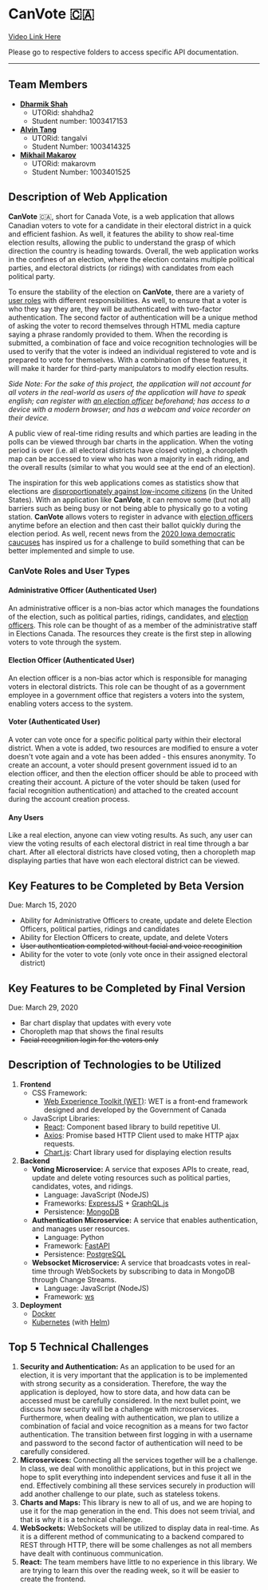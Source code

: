 # CanVote :canada:

[Video Link Here](https://www.youtube.com/watch?v=pdOD73GqIrU&feature=youtu.be)

Please go to respective folders to access specific API documentation.

----

## Team Members
- **[Dharmik Shah](https://github.com/dharm1k987)**
    - UTORid: shahdha2
    - Student number: 1003417153
- **[Alvin Tang](https://github.com/alvintangz)**
    - UTORid: tangalvi
    - Student Number: 1003414325
- **[Mikhail Makarov](https://github.com/AVoxyz)**
    - UTORid: makarovm
    - Student Number: 1003401525

## Description of Web Application
**CanVote** :canada:, short for Canada Vote, is a web application that allows Canadian voters to vote for a candidate in their electoral district in a quick and efficient fashion. As well, it features the ability to show real-time election results, allowing the public to understand the grasp of which direction the country is heading towards. Overall, the web application works in the confines of an election, where the election contains multiple political parties, and electoral districts (or ridings) with candidates from each political party.

To ensure the stability of the election on **CanVote**, there are a variety of [user roles](#CanVote-Roles-and-User-Types) with different responsibilities. As well, to ensure that a voter is who they say they are, they will be authenticated with two-factor authentication. The second factor of authentication will be a unique method of asking the voter to record themselves through HTML media capture saying a phrase randomly provided to them. When the recording is submitted, a combination of face and voice recognition technologies will be used to verify that the voter is indeed an individual registered to vote and is prepared to vote for themselves. With a combination of these features, it will make it harder for third-party manipulators to modify election results.

*Side Note: For the sake of this project, the application will not account for all voters in the real-world as users of the application will have to speak english; can register with [an election officer](#election-officer-authenticated-user) beforehand; has access to a device with a modern browser; and has a webcam and voice recorder on their device.*

A public view of real-time riding results and which parties are leading in the polls can be viewed through bar charts in the application. When the voting period is over (i.e. all electoral districts have closed voting), a choropleth map can be accessed to view who has won a majority in each riding, and the overall results (similar to what you would see at the end of an election).

The inspiration for this web applications comes as statistics show that elections are [disproportionately against low-income citizens](https://www.theatlantic.com/politics/archive/2014/01/why-are-the-poor-and-minorities-less-likely-to-vote/282896/) (in the United States). With an application like **CanVote**, it can remove some (but not all) barriers such as being busy or not being able to physically go to a voting station. **CanVote** allows voters to register in advance with [election officers](#election-officer-authenticated-user) anytime before an election and then cast their ballot quickly during the election period. As well, recent news from the [2020 Iowa democratic caucuses](https://www.cbc.ca/news/world/iowa-caucus-democrats-1.5450749) has inspired us for a challenge to build something that can be better implemented and simple to use.

### CanVote Roles and User Types

#### Administrative Officer (Authenticated User)
An administrative officer is a non-bias actor which manages the foundations of the election, such as political parties, ridings, candidates, and [election officers](#election-officer-authenticated-user). This role can be thought of as a member of the administrative staff in Elections Canada. The resources they create is the first step in allowing voters to vote through the system.

#### Election Officer (Authenticated User)
An election officer is a non-bias actor which is responsible for managing voters in electoral districts. This role can be thought of as a government employee in a government office that registers a voters into the system, enabling voters access to the system.

#### Voter (Authenticated User)
A voter can vote once for a specific political party within their electoral district. When a vote is added, two resources are modified to ensure a voter doesn't vote again and a vote has been added - this ensures anonymity. To create an account, a voter should present government issued id to an election officer, and then the election officer should be able to proceed with creating their account. A picture of the voter should be taken (used for facial recognition authentication) and attached to the created account during the account creation process.

#### Any Users
Like a real election, anyone can view voting results. As such, any user can view the voting results of each electoral district in real time through a bar chart. After all electoral districts have closed voting, then a choropleth map displaying parties that have won each electoral district can be viewed.

## Key Features to be Completed by Beta Version
Due: March 15, 2020

- Ability for Administrative Officers to create, update and delete Election Officers, political parties, ridings and candidates
- Ability for Election Officers to create, update, and delete Voters
- ~~User authentication completed without facial and voice recoginition~~
- Ability for the voter to vote (only vote once in their assigned electoral district)

## Key Features to be Completed by Final Version
Due: March 29, 2020

- Bar chart display that updates with every vote
- Choropleth map that shows the final results
- ~~Facial recognition login for the voters only~~

## Description of Technologies to be Utilized

1. **Frontend**
    - CSS Framework:
        - [Web Experience Toolkit (WET)](https://wet-boew.github.io/v4.0-ci/index-en.html): WET is a front-end framework designed and developed by the Government of Canada
    - JavaScript Libraries:
        - [React](https://reactjs.org/): Component based library to build repetitive UI.
        - [Axios](https://github.com/axios/axios): Promise based HTTP Client used to make HTTP ajax requests.
        - [Chart.js](https://www.chartjs.org/): Chart library used for displaying election results
2. **Backend**
    - **Voting Microservice:** A service that exposes APIs to create, read, update and delete voting resources such as political parties, candidates, votes, and ridings.
        - Language: JavaScript (NodeJS)
        - Frameworks: [ExpressJS](https://expressjs.com/) + [GraphQL.js](https://github.com/graphql/graphql-js)
        - Persistence: [MongoDB](https://www.mongodb.com/)
    - **Authentication Microservice:** A service that enables authentication, and manages user resources.
        - Language: Python
        - Framework: [FastAPI](https://github.com/tiangolo/fastapi)
        - Persistence: [PostgreSQL](https://www.postgresql.org/)
    - **Websocket Microservice:** A service that broadcasts votes in real-time through WebSockets by subscribing to data in MongoDB through Change Streams.
        - Language: JavaScript (NodeJS)
        - Framework: [ws](https://github.com/websockets/ws)
3. **Deployment**
    - [Docker](https://www.docker.com/)
    - [Kubernetes](https://kubernetes.io/) (with [Helm](https://helm.sh/))

## Top 5 Technical Challenges
1. **Security and Authentication:** As an application to be used for an election, it is very important that the application is to be implemented with strong security as a consideration. Therefore, the way the application is deployed, how to store data, and how data can be accessed must be carefully considered. In the next bullet point, we discuss how security will be a challenge with microservices. Furthermore, when dealing with authentication, we plan to utilize a combination of facial and voice recognition as a means for two factor authentication. The transition between first logging in with a username and password to the second factor of authentication will need to be carefully considered.
2. **Microservices:** Connecting all the services together will be a challenge. In class, we deal with monolithic applications, but in this project we hope to split everything into independent services and fuse it all in the end. Effectively combining all these services securely in production will add another challenge to our plate, such as stateless tokens.
3. **Charts and Maps:** This library is new to all of us, and we are hoping to use it for the map generation in the end. This does not seem trivial, and that is why it is a technical challenge.
4. **WebSockets:** WebSockets will be utilized to display data in real-time. As it is a different method of communicating to a backend compared to REST through HTTP, there will be some challenges as not all members have dealt with continuous communication.
5. **React:** The team members have little to no experience in this library. We are trying to learn this over the reading week, so it will be easier to create the frontend.
